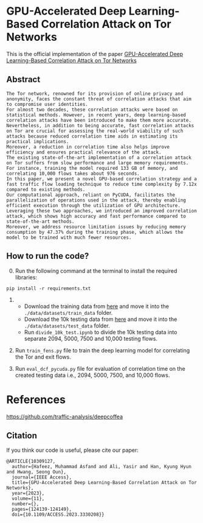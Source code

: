 # GPU-Accelerated Deep Learning-Based Correlation Attack on Tor Networks

This is the official implementation of the paper [GPU-Accelerated Deep Learning-Based Correlation Attack on Tor Networks](https://doi.org/10.1109/ACCESS.2023.3330208)

## Abstract
```
The Tor network, renowned for its provision of online privacy and anonymity, faces the constant threat of correlation attacks that aim to compromise user identities.
For almost two decades, these correlation attacks were based on statistical methods. However, in recent years, deep learning-based correlation attacks have been introduced to make them more accurate.
Nevertheless, in addition to being accurate, fast correlation attacks on Tor are crucial for assessing the real-world viability of such attacks because reduced correlation time aids in estimating its practical implications.
Moreover, a reduction in correlation time also helps improve efficiency and ensures practical relevance of the attack.
The existing state-of-the-art implementation of a correlation attack on Tor suffers from slow performance and large memory requirements.
For instance, training the model required 133 GB of memory, and correlating 10,000 flows takes about 976 seconds.
In this paper, we present a novel GPU-based correlation strategy and a fast traffic flow loading technique to reduce time complexity by 7.12x compared to existing methods.
Our computational approach, reliant on PyCUDA, facilitates the parallelization of operations used in the attack, thereby enabling efficient execution through the utilization of GPU architecture.
Leveraging these two approaches, we introduced an improved correlation attack, which shows high accuracy and fast performance compared to state-of-the-art methods.
Moreover, we address resource limitation issues by reducing memory consumption by 47.37% during the training phase, which allows the model to be trained with much fewer resources.
```

## How to run the code?

0. Run the following command at the terminal to install the required libraries:
```
pip install -r requirements.txt
```

1. - Download the training data from [here](https://drive.google.com/drive/folders/1PG0sF6AHHn_2LxyoIztwjpoxDmB7r39z?usp=sharing) and move it into the `./data/datasets/train_data` folder.
   - Download the 10k testing data from [here](https://drive.google.com/drive/folders/1JUC-KBghWX42yg19gYDcrospyuE16d6X?usp=sharing) and move it into the `./data/datasets/test_data` folder.
   - Run `divide_10k_test.ipynb` to divide the 10k testing data into separate 2094, 5000, 7500 and 10,000 testing flows.
  
2. Run `train_fens.py` file to train the deep learning model for correlating the Tor and exit flows.

3. Run `eval_dcf_pycuda.py` file for evaluation of correlation time on the created testing data i.e., 2094, 5000, 7500, and 10,000 flows.


# References
https://github.com/traffic-analysis/deepcoffea


## Citation

If you think our code is useful, please cite our paper:
```
@ARTICLE{10309127,
  author={Hafeez, Muhammad Asfand and Ali, Yasir and Han, Kyung Hyun and Hwang, Seong Oun},
  journal={IEEE Access}, 
  title={GPU-Accelerated Deep Learning-Based Correlation Attack on Tor Networks}, 
  year={2023},
  volume={11},
  number={},
  pages={124139-124149},
  doi={10.1109/ACCESS.2023.3330208}}
```
